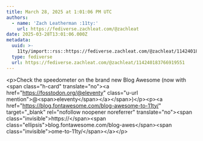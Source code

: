 ```yaml
---
title: March 28, 2025 at 1:01:06 PM UTC
authors:
  - name: 'Zach Leatherman :11ty:'
    url: https://fediverse.zachleat.com/@zachleat
date: 2025-03-28T13:01:06.000Z
metadata:
  uuid: >-
    11ty/import::rss::https://fediverse.zachleat.com/@zachleat/114240183766919551
  type: fediverse
  url: https://fediverse.zachleat.com/@zachleat/114240183766919551
---
```

\<p>Check the speedometer on the brand new Blog Awesome (now with \<span class="h-card" translate="no">\<a href="https://fosstodon.org/@eleventy" class="u-url mention">@\<span>eleventy\</span>\</a>\</span>)\</p>\<p>\<a href="https://blog.fontawesome.com/blog-awesome-to-11ty/" target="\_blank" rel="nofollow noopener noreferrer" translate="no">\<span class="invisible">https://\</span>\<span class="ellipsis">blog.fontawesome.com/blog-awes\</span>\<span class="invisible">ome-to-11ty/\</span>\</a>\</p>